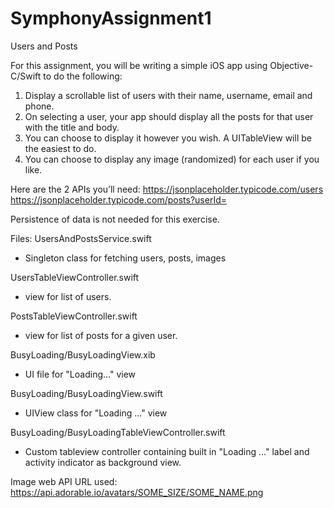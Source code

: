 # SymphonyAssignment1

Users and Posts

For this assignment, you will be writing a simple iOS app using Objective-C/Swift to do the following:

1. Display a scrollable list of users with their name, username, email and phone.
2. On selecting a user, your app should display all the posts for that user with the title and body.
3. You can choose to display it however you wish. A UITableView will be the easiest to do. 
4. You can choose to display any image (randomized) for each user if you like.

Here are the 2 APIs you’ll need: 
 https://jsonplaceholder.typicode.com/users 
 https://jsonplaceholder.typicode.com/posts?userId=<userID>
 
Persistence of data is not needed for this exercise.

Files:
UsersAndPostsService.swift 
 - Singleton class for fetching users, posts, images

UsersTableViewController.swift 
 - view for list of users.

PostsTableViewController.swift 
 - view for list of posts for a given user.

BusyLoading/BusyLoadingView.xib 
 - UI file for "Loading..." view

BusyLoading/BusyLoadingView.swift 
 - UIView class for "Loading ..." view

BusyLoading/BusyLoadingTableViewController.swift 
 - Custom tableview controller containing built in "Loading ..." 
   label and activity indicator as background view.

Image web API URL used:
 https://api.adorable.io/avatars/SOME_SIZE/SOME_NAME.png
